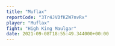 ```yaml
---
title: "Muflax"
reportCode: "3Tr4JVDfKZW7nvRx"
player: "Muflax"
fight: "High King Maulgar"
date: 2021-09-08T18:55:49.344000+00:00
---
```

